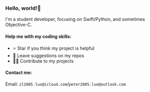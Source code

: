 ### Hello, world!👋
I'm a student developer, focusing on Swift/Python, and sometimes Objective-C.

#### Help me with my coding skills:
- ⭐️ Star if you think my project is helpful
- 💬 Leave suggestions on my repos
- 🧑‍💻 Contribute to my projects

#### Contact me:
Email: `zl2005.luo@icloud.com`/`peter2005.luo@outlook.com`